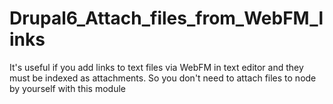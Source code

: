 # Drupal6_Attach_files_from_WebFM_links
It's useful if you add links to text files via WebFM in text editor and they must be indexed as attachments.
So you don't need to attach files to node by yourself with this module
